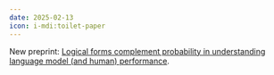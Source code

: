 ```yaml
---
date: 2025-02-13
icon: i-mdi:toilet-paper
---
```


New preprint: [Logical forms complement probability in understanding language model (and human) performance](https://arxiv.org/abs/2502.09589).
